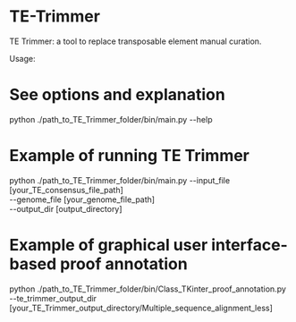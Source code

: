 # TE-Trimmer
TE Trimmer: a tool to replace transposable element manual curation.

Usage:

# See options and explanation
python ./path_to_TE_Trimmer_folder/bin/main.py --help 

# Example of running TE Trimmer
python ./path_to_TE_Trimmer_folder/bin/main.py --input_file [your_TE_consensus_file_path] \
                                               --genome_file [your_genome_file_path] \
                                               --output_dir [output_directory]
                                               
# Example of graphical user interface-based proof annotation
python ./path_to_TE_Trimmer_folder/bin/Class_TKinter_proof_annotation.py --te_trimmer_output_dir [your_TE_Trimmer_output_directory/Multiple_sequence_alignment_less] 
